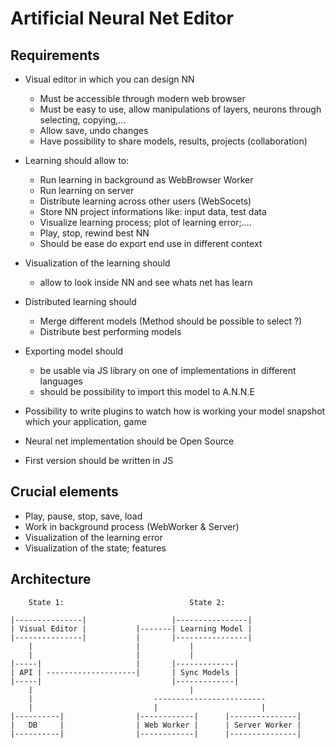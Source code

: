 # Artificial Neural Net Editor
## Requirements

- Visual editor in which you can design NN
	- Must be accessible through modern web browser
	- Must be easy to use, allow manipulations of layers, neurons through selecting, copying,...
	- Allow save, undo changes
	- Have possibility to share models, results, projects (collaboration)

- Learning should allow to:
	- Run learning in background as WebBrowser Worker
	- Run learning on server
	- Distribute learning across other users (WebSocets)
	- Store NN project informations like: input data, test data
	- Visualize learning process; plot of learning error;....
	- Play, stop, rewind best NN
	- Should be ease do export end use in different context

- Visualization of the learning should
	- allow to look inside NN and see whats net has learn

- Distributed learning should
	- Merge different models (Method should be possible to select ?)
	- Distribute best performing models

- Exporting model should
	- be usable via JS library on one of implementations in different languages
	- should be possibility to import this model to A.N.N.E

- Possibility to write plugins to watch how is working your model snapshot which your application, game

- Neural net implementation should be Open Source

- First version should be written in JS

## Crucial elements

- Play, pause, stop, save, load
- Work in background process (WebWorker & Server)
- Visualization of the learning error
- Visualization of the state; features

## Architecture

```
	State 1:							State 2:

|---------------|			  		|----------------|
| Visual Editor |			|-------| Learning Model |
|---------------|			|		|----------------|
	|						|			|
	|						|			|
|-----|						|		|-------------|
| API |	--------------------|		| Sync Models |
|-----|								|-------------|
	|									|
	|							-------------------------
	|		    				|						|
|----------|    			|------------|		|---------------|
|	DB	   |    			| Web Worker |		| Server Worker |
|----------|    			|------------|		|---------------|

```

